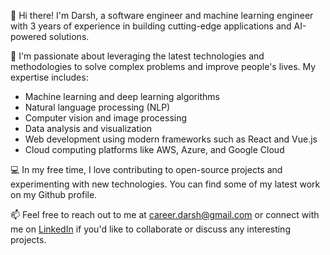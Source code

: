 👋 Hi there! I'm Darsh, a software engineer and machine learning engineer with 3 years of experience in building cutting-edge applications and AI-powered solutions.

🚀 I'm passionate about leveraging the latest technologies and methodologies to solve complex problems and improve people's lives. My expertise includes:

- Machine learning and deep learning algorithms
- Natural language processing (NLP)
- Computer vision and image processing
- Data analysis and visualization
- Web development using modern frameworks such as React and Vue.js
- Cloud computing platforms like AWS, Azure, and Google Cloud

💻 In my free time, I love contributing to open-source projects and experimenting with new technologies. You can find some of my latest work on my Github profile.

📫 Feel free to reach out to me at career.darsh@gmail.com or connect with me on [LinkedIn](https://www.linkedin.com/in/patel-darsh/) if you'd like to collaborate or discuss any interesting projects.
